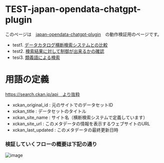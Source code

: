 # TEST-japan-opendata-chatgpt-plugin  
このページは　[japan-opendata-chatgpt-plugin](https://github.com/FooQoo/japan-opendata-chatgpt-plugin/blob/main/docs/usage.md#japan-opendata%E3%83%97%E3%83%A9%E3%82%B0%E3%82%A4%E3%83%B3%E3%81%AE%E4%BD%BF%E3%81%84%E6%96%B9)　の動作検証用のページです。  
- test1. [データカタログ横断検索システムとの比較](https://github.com/yamamoto-ryuzo/TEST-japan-opendata-chatgpt-plugin/blob/main/%E3%83%87%E3%83%BC%E3%82%BF%E3%82%AB%E3%82%BF%E3%83%AD%E3%82%B0%E6%A8%AA%E6%96%AD%E6%A4%9C%E7%B4%A2%E3%82%B7%E3%82%B9%E3%83%86%E3%83%A0%E3%81%A8%E3%81%AE%E6%AF%94%E8%BC%83.md)  
- test2. [検索結果に対して制御が出来るかの確認](https://github.com/yamamoto-ryuzo/TEST-japan-opendata-chatgpt-plugin/blob/main/%E6%A4%9C%E7%B4%A2%E7%B5%90%E6%9E%9C%E3%81%AB%E5%AF%BE%E3%81%97%E3%81%A6%E5%88%B6%E5%BE%A1%E3%81%8C%E5%87%BA%E6%9D%A5%E3%82%8B%E3%81%8B%E3%81%AE%E7%A2%BA%E8%AA%8D.md)   
- tesi3. [類義語による検索](https://github.com/yamamoto-ryuzo/TEST-japan-opendata-chatgpt-plugin/blob/main/%E9%A1%9E%E7%BE%A9%E8%AA%9E%E3%81%AB%E3%82%88%E3%82%8B%E6%A4%9C%E7%B4%A2%20.md)
# 用語の定義  
 https://search.ckan.jp/api　より抜粋
- xckan_original_id : 元のサイトでのデータセットID  
- xckan_title : データセットのタイトル  
- xckan_site_name : サイト名（横断検索システムで定義しています）  
- xckan_site_url : このメタデータの情報を表示するウェブサイトのURL  
- xckan_last_updated : このメタデータの最終更新日時  

### 検証していくフローの概要は下記の通り
![image](https://github.com/yamamoto-ryuzo/TEST-japan-opendata-chatgpt-plugin/assets/86514652/9cccfd34-b12a-41ba-ac0f-5a52f738e785) 
